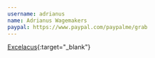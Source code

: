 ```yaml
---
username: adrianus
name: Adrianus Wagemakers
paypal: https://www.paypal.com/paypalme/grab
---
```


[Excelacus](http://excelacus.com){:target="_blank"}
